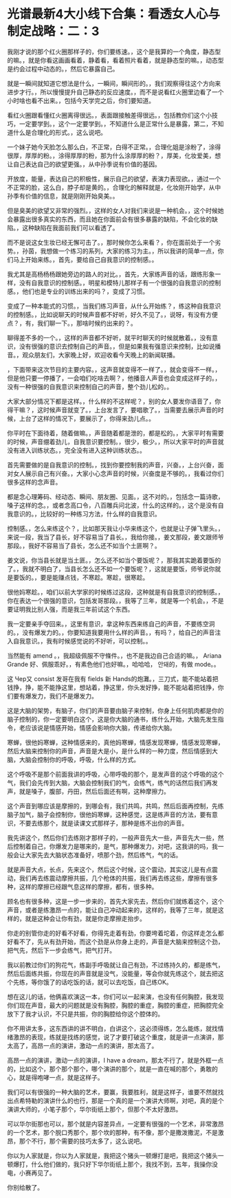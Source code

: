# 光谱最新4大小线下合集：看透女人心与制定战略：二：3

我刚才说的那个红火圈那样子的，你们要练速。，这个是我算的一个角度，静态型的嘛。，就是你看这画画看着，静着看，看着照片看着，就是静态型的嘛。，动态型是约会过程中动态的。，然后它暴露自己。

就是一瞬间就知道它想法是什么，一瞬间，瞬间形的。，我们观察得往这个方向来进步才行。，所以慢慢提升自己静态的反应速度。，而不是说看红火圈里边看了一个小时啥也看不出来。，包括今天学完之后，你们要知道。

看红火圈跟看懂红火圈离得很远。，表面跟接触差得很远。，包括教你们这个小技巧，一定要学到。，这个一定要学到。，不知道什么是正常什么是暴露，第二，不知道什么是合理化的形式。，这么说吧。

一个妹子她今天脸怎么那么白，不正常，白得不正常。，合理化姐是涂粉了，涂得很厚，厚厚的粉。，涂得厚厚的粉，那为什么涂厚厚的粉？，厚美，化妆爱美，想让自己表达自己的欲望更强。，从中孙季说有价值的基因。

开放度，能量，表达自己的积极性，展示自己的欲望，表演力表现欲。，通过一个不正常的脸，这么白，脖子却是黄的。，合理化的解释就是，化妆刚开始学，从中孙季有价值的信息，就是刚刚开始臭美。。

但是臭美的欲望又非常的强烈。，这样的女人对我们来说是一种机会。，这个时候她会暴露出很多真实的东西，而且她在你面前会有很多暴露的缺陷，不会化妆的缺陷。，这种缺陷在我面前我们可以看透了。

而不是说这女生妆已经无懈可击了。，那时候你怎么来看？，你在面前处于一个劣势。，孙茵，我想做一个练习的系列，大家的练习为主。，所以我讲的简单一点，你们马上开始来练。，首先，要给自己自我意识的控制感。。

我尤其是高杨杨杨跟她旁边的路人的对比。，首先，大家练声音的话，跟练形象一样，没有自我意识的控制感。，明星和模特儿那样子有一个很强的自我意识的控制感。，他们也是专业的训练出来的吗？，变成了习惯。

变成了一种本能式的习惯。，当我们练习声音，从什么开始练？，练这种自我意识的控制感。，比如说聊天的时候声音都不好听，好久不见了。，说呀，有没有方便点？，有，我们聊一下。，那啥时候约出来的？。

聊得差不多的一个。，这样的声音都不好听，就平时聊天的时候就散着。，没有意识，没有很强的意识去控制自己的声音。，但是如果我有强意识来控制，比如说播音。，观众朋友们，大家晚上好，欢迎收看今天晚上的新闻联播。

，下面带来这次节目的主要内容。，这声音就变得不一样了。，就会变得不一样。，但是他只要一停播了，一会咱们吃啥去啊？，他播音人声音也会变成这样子的。，没有一种很强的自我意识来控制自己的声音，整个劲儿松的。。

大家大部分情况下都是这样。，什么样的不这样呢？，别的女人要发你语音了，你得干嘛？，这时候声音就变了。，上台发言了，要唱歌了。，当需要去展示声音的时候，上台了这样的情况下，要展示了，你得来劲儿点。。

你平时在下面待着，随着做嘛。，声音随着都是泄的，都是松的。，大家平时有需要的时候，声音绷着劲儿，自我意识要控制。，很少，极少。，所以大家平时的声音就没有进入训练状态。，完全没有进入这种训练状态。。

首先需要做的是自我意识的控制。，找到你要控制我的声音，兴奋。，上台兴奋，面对女人展示自己有兴奋。，大家小心念声音的时候，兴奋度是不够的。，我看过你们很多这样的念声音。

都是念心理筹码、经动态、瞬间、朋友圈、见面。，这不对的。，包括念一篇诗歌，嗓子这样的念。，或者念高口令，八百雕兵问北波，什么的这样的。，这个是没有自我意识的。，比较好的一种练习方法，什么样的自我意识。

控制感。，怎么来练这个？，比如那天我让小华来练这个，也就是让子弹飞里头。，来说一段，我当了县长，好不容易当了县长。，我给你接。，姜文那段，姜文跟师爷那段。，我好不容易当了县长，怎么还不如当个土匪啊？。

姜文说，你当县长就是当土匪。，怎么还不如当个要饭呢？，那我其实跪着要饭的了。，我就不明白了，当县长怎么还不如一个要饭呢？，这就是要饭，师爷说你就是要饭的。，要是能赚点钱，不寒趁。寒趁，很寒趁。

很他妈寒趁。，咱们以前大学家的时候练过这段，这种就是有自我意识的控制感。，你在表达一个很强的意识，包括发哥那段。，我等了三年，就是等一个机会。，不是要证明我比别人强，而是我三年前试这个东西。

我一定要亲手夺回来。，这里有意识，拿这种东西来练自己的声音，不要练空洞的。，没有爆发力的。，你要知道我要用什么样的声音。，有吗？，给自己的声音注入自我意识。，我有时候感觉说的不好听，可以控制。。

当然能有 amend 。，我超级佩服不守條件。，也不是我边自己合适的嘛。， Ariana Grande 好、佩服乖好。，有素色他们也好嘛。，哈哈哈， 안돼的，有做 mode。。

这 Чер又 consist 发哥在我有 fields 新 Hands的炮灘。，三刀式，能不能站着把钱挣，挣，能不能挣这里，想站着，挣这里，你头发好挣，能不能站着把钱挣，你们要有爆发力，我们不是爆发力。

这是大脑的架势，有脑子，你们的声音要由脑子来控制，你身上任何肌肉都是你的脑子控制的，你一定要明白这个，这是你大脑的通书，练什么开始，大脑先发生指令，老应该说是情感开始，情感会影响你大脑，传递给你大脑。

寒蝉，很他妈寒蝉，这种情感来的，真他妈寒蝉，情感发现寒蝉，情感发现寒蝉，然后大脑来控制你的声音，声音是大是小，是什么样的一种力度，然后情感到大脑，大脑会控制你的呼吸，呼吸，什么样的方式。

这个呼吸不是那个前面我讲的呼吸，心带呼吸的那个，是发声音的这个呼吸的这个气，我们会先传到大脑，大脑会控制我们的气，会练气，练气的话然后我们再发声，就是嗓子，腹部，丹田，然后后面还有啊，这种摩擦力。

这个声音到哪应该是摩擦的，到哪会有，我们共鸣，共鸣，然后后面再控制，先练脑子加气，脑子会控制你，很他妈寒蝉，这种感觉，这是练声音的方法，要有意识，不要去练那个，就是读课文式那样子，那种是练不出你的声音。

我先讲这个，然后你们去练刚才那样子的，一般声音先大一些，声音先大一些，然后控制着自己，你爆发力是哪来的，是气，那种爆发力，对吧，这我讲的吗，我一般会让大家先去大脑状态准备好，喷那个劲，然后练气，气的话。

就是声音大点，长点，先来这个，然后这个时候，这个震动，其实这儿是有点震动，我们再去练震动摩擦共振，几个枪体的共振，我们再去练这些，摩擦有很多种，这样的摩擦已经跟气息这样的摩擦，都有，很多种。

顾名也有很多种，这是一步一步来的，首先大家先去，然后你们就练着这个，这个声音，或者是练激昂一点的，能让自己冲动起来的，这样的，我等了三年，就是这样的，就是这种会让你有劲，就是你走摩擦走抬步。

你走的别管你走的好看不好看，你得先走着有劲，你要垮着坨着，你这样走怎么都好看不了，先从有劲开始，而这个劲是从你身上走的，声音是大脑来控制这个劲，把气先，然后下一步会练气，把气打开。

我以前教过你们的狗花气，练副手呼吸就让自己有劲，不过练持久的，都是练气，然后后面练共振，你现在的声音就是没气，没能量，等会你就先练这个，就去把这个先练，等你饿了的话吃饭的话，就可以去吃饭，自己练OK。

想在这儿的话，他俩喜欢演这一本，你们可以一起来演，也没有任何胸腔，我发现你们现在声音，最大的问题就是没有胸腔，胸腔的重症，胸腔的重症，把胸腔完全放下了我才认识，不只是共振，你的胸腔给你这个腔体的。

你不用讲太多，这东西讲的讲不明白，白讲这个，这必须得练，怎么能练，就找情绪激昂的表现，练就是找练的感觉，说了才要打破这个重度，就是讲一点演讲，那太高了，高昂一点的演讲，激动一点的演讲，那太高了。

高昂一点的演讲，激动一点的演讲，I have a dream，那太不行了，就是外框一点的，比如这个，那个那个那个，哪个演讲的那个，就是一直在喊的那个，勇敢的心，就是得咆哮一点，就是这样子。

我们可以有很强的一种大脑的艺术，要赢，我要胜利，就是这样子，谁要不然就找出点希特勒的演讲什么的也行，那是一个真的是一个演讲大师啊，对吧，真的是个演讲大师的，小笔子那个，华尔街纸上那个，但那个不太好激昂。

可以华尔街那也可以，那个就是内容差异点，一定要有很强的一个艺术，非常激昂的一个艺术，那个脱口秀那个，那个坎的那种，有不像，那个是撒泼撒泥，不是激昂，那个不行，那个需要的技巧太多了，这么说吧。

你以为人家就是，你以为人家就是，我把这个猪头一顿爆打是吧，我把这个猪头一顿爆打，什么他们做的，我只好下华尔街纸上那个，我找不到，五年，我操你没电，小赛再见了。

你别给散了。